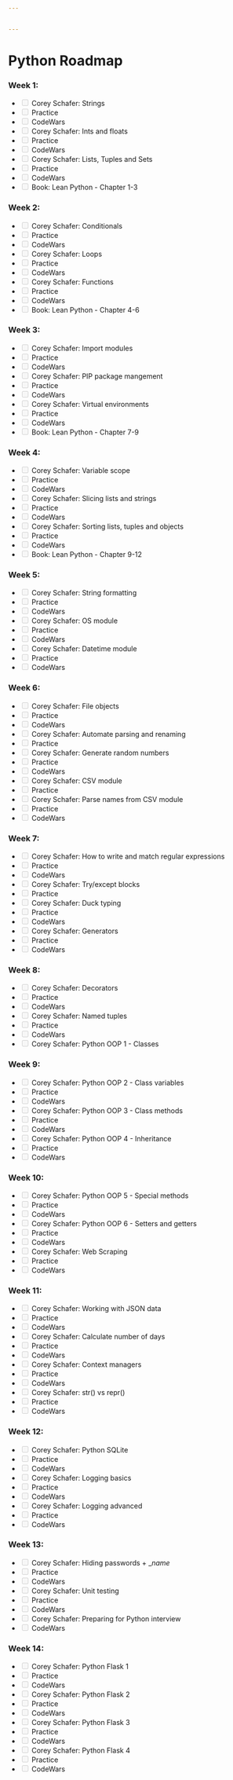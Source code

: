 ```yaml
---


---
```


<h1 id="python-roadmap">Python Roadmap</h1>
<h3 id="week-1">Week 1:</h3>
<ul>
<li class="task-list-item"><input type="checkbox" class="task-list-item-checkbox" disabled=""> Corey Schafer: Strings</li>
<li class="task-list-item"><input type="checkbox" class="task-list-item-checkbox" disabled=""> Practice</li>
<li class="task-list-item"><input type="checkbox" class="task-list-item-checkbox" disabled=""> CodeWars</li>
<li class="task-list-item"><input type="checkbox" class="task-list-item-checkbox" disabled=""> Corey Schafer: Ints and floats</li>
<li class="task-list-item"><input type="checkbox" class="task-list-item-checkbox" disabled=""> Practice</li>
<li class="task-list-item"><input type="checkbox" class="task-list-item-checkbox" disabled=""> CodeWars</li>
<li class="task-list-item"><input type="checkbox" class="task-list-item-checkbox" disabled=""> Corey Schafer: Lists, Tuples and Sets</li>
<li class="task-list-item"><input type="checkbox" class="task-list-item-checkbox" disabled=""> Practice</li>
<li class="task-list-item"><input type="checkbox" class="task-list-item-checkbox" disabled=""> CodeWars</li>
<li class="task-list-item"><input type="checkbox" class="task-list-item-checkbox" disabled=""> Book: Lean Python - Chapter 1-3</li>
</ul>
<h3 id="week-2">Week 2:</h3>
<ul>
<li class="task-list-item"><input type="checkbox" class="task-list-item-checkbox" disabled=""> Corey Schafer: Conditionals</li>
<li class="task-list-item"><input type="checkbox" class="task-list-item-checkbox" disabled=""> Practice</li>
<li class="task-list-item"><input type="checkbox" class="task-list-item-checkbox" disabled=""> CodeWars</li>
<li class="task-list-item"><input type="checkbox" class="task-list-item-checkbox" disabled=""> Corey Schafer: Loops</li>
<li class="task-list-item"><input type="checkbox" class="task-list-item-checkbox" disabled=""> Practice</li>
<li class="task-list-item"><input type="checkbox" class="task-list-item-checkbox" disabled=""> CodeWars</li>
<li class="task-list-item"><input type="checkbox" class="task-list-item-checkbox" disabled=""> Corey Schafer: Functions</li>
<li class="task-list-item"><input type="checkbox" class="task-list-item-checkbox" disabled=""> Practice</li>
<li class="task-list-item"><input type="checkbox" class="task-list-item-checkbox" disabled=""> CodeWars</li>
<li class="task-list-item"><input type="checkbox" class="task-list-item-checkbox" disabled=""> Book: Lean Python - Chapter 4-6</li>
</ul>
<h3 id="week-3">Week 3:</h3>
<ul>
<li class="task-list-item"><input type="checkbox" class="task-list-item-checkbox" disabled=""> Corey Schafer: Import modules</li>
<li class="task-list-item"><input type="checkbox" class="task-list-item-checkbox" disabled=""> Practice</li>
<li class="task-list-item"><input type="checkbox" class="task-list-item-checkbox" disabled=""> CodeWars</li>
<li class="task-list-item"><input type="checkbox" class="task-list-item-checkbox" disabled=""> Corey Schafer: PIP package mangement</li>
<li class="task-list-item"><input type="checkbox" class="task-list-item-checkbox" disabled=""> Practice</li>
<li class="task-list-item"><input type="checkbox" class="task-list-item-checkbox" disabled=""> CodeWars</li>
<li class="task-list-item"><input type="checkbox" class="task-list-item-checkbox" disabled=""> Corey Schafer: Virtual environments</li>
<li class="task-list-item"><input type="checkbox" class="task-list-item-checkbox" disabled=""> Practice</li>
<li class="task-list-item"><input type="checkbox" class="task-list-item-checkbox" disabled=""> CodeWars</li>
<li class="task-list-item"><input type="checkbox" class="task-list-item-checkbox" disabled=""> Book: Lean Python - Chapter 7-9</li>
</ul>
<h3 id="week-4">Week 4:</h3>
<ul>
<li class="task-list-item"><input type="checkbox" class="task-list-item-checkbox" disabled=""> Corey Schafer: Variable scope</li>
<li class="task-list-item"><input type="checkbox" class="task-list-item-checkbox" disabled=""> Practice</li>
<li class="task-list-item"><input type="checkbox" class="task-list-item-checkbox" disabled=""> CodeWars</li>
<li class="task-list-item"><input type="checkbox" class="task-list-item-checkbox" disabled=""> Corey Schafer: Slicing lists and strings</li>
<li class="task-list-item"><input type="checkbox" class="task-list-item-checkbox" disabled=""> Practice</li>
<li class="task-list-item"><input type="checkbox" class="task-list-item-checkbox" disabled=""> CodeWars</li>
<li class="task-list-item"><input type="checkbox" class="task-list-item-checkbox" disabled=""> Corey Schafer: Sorting lists, tuples and objects</li>
<li class="task-list-item"><input type="checkbox" class="task-list-item-checkbox" disabled=""> Practice</li>
<li class="task-list-item"><input type="checkbox" class="task-list-item-checkbox" disabled=""> CodeWars</li>
<li class="task-list-item"><input type="checkbox" class="task-list-item-checkbox" disabled=""> Book: Lean Python - Chapter 9-12</li>
</ul>
<h3 id="week-5">Week 5:</h3>
<ul>
<li class="task-list-item"><input type="checkbox" class="task-list-item-checkbox" disabled=""> Corey Schafer: String formatting</li>
<li class="task-list-item"><input type="checkbox" class="task-list-item-checkbox" disabled=""> Practice</li>
<li class="task-list-item"><input type="checkbox" class="task-list-item-checkbox" disabled=""> CodeWars</li>
<li class="task-list-item"><input type="checkbox" class="task-list-item-checkbox" disabled=""> Corey Schafer: OS module</li>
<li class="task-list-item"><input type="checkbox" class="task-list-item-checkbox" disabled=""> Practice</li>
<li class="task-list-item"><input type="checkbox" class="task-list-item-checkbox" disabled=""> CodeWars</li>
<li class="task-list-item"><input type="checkbox" class="task-list-item-checkbox" disabled=""> Corey Schafer: Datetime module</li>
<li class="task-list-item"><input type="checkbox" class="task-list-item-checkbox" disabled=""> Practice</li>
<li class="task-list-item"><input type="checkbox" class="task-list-item-checkbox" disabled=""> CodeWars</li>
</ul>
<h3 id="week-6">Week 6:</h3>
<ul>
<li class="task-list-item"><input type="checkbox" class="task-list-item-checkbox" disabled=""> Corey Schafer: File objects</li>
<li class="task-list-item"><input type="checkbox" class="task-list-item-checkbox" disabled=""> Practice</li>
<li class="task-list-item"><input type="checkbox" class="task-list-item-checkbox" disabled=""> CodeWars</li>
<li class="task-list-item"><input type="checkbox" class="task-list-item-checkbox" disabled=""> Corey Schafer: Automate parsing and renaming</li>
<li class="task-list-item"><input type="checkbox" class="task-list-item-checkbox" disabled=""> Practice</li>
<li class="task-list-item"><input type="checkbox" class="task-list-item-checkbox" disabled=""> Corey Schafer: Generate random numbers</li>
<li class="task-list-item"><input type="checkbox" class="task-list-item-checkbox" disabled=""> Practice</li>
<li class="task-list-item"><input type="checkbox" class="task-list-item-checkbox" disabled=""> CodeWars</li>
<li class="task-list-item"><input type="checkbox" class="task-list-item-checkbox" disabled=""> Corey Schafer: CSV module</li>
<li class="task-list-item"><input type="checkbox" class="task-list-item-checkbox" disabled=""> Practice</li>
<li class="task-list-item"><input type="checkbox" class="task-list-item-checkbox" disabled=""> Corey Schafer: Parse names from CSV module</li>
<li class="task-list-item"><input type="checkbox" class="task-list-item-checkbox" disabled=""> Practice</li>
<li class="task-list-item"><input type="checkbox" class="task-list-item-checkbox" disabled=""> CodeWars</li>
</ul>
<h3 id="week-7">Week 7:</h3>
<ul>
<li class="task-list-item"><input type="checkbox" class="task-list-item-checkbox" disabled=""> Corey Schafer: How to write and match regular expressions</li>
<li class="task-list-item"><input type="checkbox" class="task-list-item-checkbox" disabled=""> Practice</li>
<li class="task-list-item"><input type="checkbox" class="task-list-item-checkbox" disabled=""> CodeWars</li>
<li class="task-list-item"><input type="checkbox" class="task-list-item-checkbox" disabled=""> Corey Schafer: Try/except blocks</li>
<li class="task-list-item"><input type="checkbox" class="task-list-item-checkbox" disabled=""> Practice</li>
<li class="task-list-item"><input type="checkbox" class="task-list-item-checkbox" disabled=""> Corey Schafer: Duck typing</li>
<li class="task-list-item"><input type="checkbox" class="task-list-item-checkbox" disabled=""> Practice</li>
<li class="task-list-item"><input type="checkbox" class="task-list-item-checkbox" disabled=""> CodeWars</li>
<li class="task-list-item"><input type="checkbox" class="task-list-item-checkbox" disabled=""> Corey Schafer: Generators</li>
<li class="task-list-item"><input type="checkbox" class="task-list-item-checkbox" disabled=""> Practice</li>
<li class="task-list-item"><input type="checkbox" class="task-list-item-checkbox" disabled=""> CodeWars</li>
</ul>
<h3 id="week-8">Week 8:</h3>
<ul>
<li class="task-list-item"><input type="checkbox" class="task-list-item-checkbox" disabled=""> Corey Schafer: Decorators</li>
<li class="task-list-item"><input type="checkbox" class="task-list-item-checkbox" disabled=""> Practice</li>
<li class="task-list-item"><input type="checkbox" class="task-list-item-checkbox" disabled=""> CodeWars</li>
<li class="task-list-item"><input type="checkbox" class="task-list-item-checkbox" disabled=""> Corey Schafer: Named tuples</li>
<li class="task-list-item"><input type="checkbox" class="task-list-item-checkbox" disabled=""> Practice</li>
<li class="task-list-item"><input type="checkbox" class="task-list-item-checkbox" disabled=""> CodeWars</li>
<li class="task-list-item"><input type="checkbox" class="task-list-item-checkbox" disabled=""> Corey Schafer: Python OOP 1 - Classes</li>
</ul>
<h3 id="week-9">Week 9:</h3>
<ul>
<li class="task-list-item"><input type="checkbox" class="task-list-item-checkbox" disabled=""> Corey Schafer: Python OOP 2 - Class variables</li>
<li class="task-list-item"><input type="checkbox" class="task-list-item-checkbox" disabled=""> Practice</li>
<li class="task-list-item"><input type="checkbox" class="task-list-item-checkbox" disabled=""> CodeWars</li>
<li class="task-list-item"><input type="checkbox" class="task-list-item-checkbox" disabled=""> Corey Schafer: Python OOP 3 - Class methods</li>
<li class="task-list-item"><input type="checkbox" class="task-list-item-checkbox" disabled=""> Practice</li>
<li class="task-list-item"><input type="checkbox" class="task-list-item-checkbox" disabled=""> CodeWars</li>
<li class="task-list-item"><input type="checkbox" class="task-list-item-checkbox" disabled=""> Corey Schafer: Python OOP 4 - Inheritance</li>
<li class="task-list-item"><input type="checkbox" class="task-list-item-checkbox" disabled=""> Practice</li>
<li class="task-list-item"><input type="checkbox" class="task-list-item-checkbox" disabled=""> CodeWars</li>
</ul>
<h3 id="week-10">Week 10:</h3>
<ul>
<li class="task-list-item"><input type="checkbox" class="task-list-item-checkbox" disabled=""> Corey Schafer: Python OOP 5 - Special methods</li>
<li class="task-list-item"><input type="checkbox" class="task-list-item-checkbox" disabled=""> Practice</li>
<li class="task-list-item"><input type="checkbox" class="task-list-item-checkbox" disabled=""> CodeWars</li>
<li class="task-list-item"><input type="checkbox" class="task-list-item-checkbox" disabled=""> Corey Schafer: Python OOP 6 - Setters and getters</li>
<li class="task-list-item"><input type="checkbox" class="task-list-item-checkbox" disabled=""> Practice</li>
<li class="task-list-item"><input type="checkbox" class="task-list-item-checkbox" disabled=""> CodeWars</li>
<li class="task-list-item"><input type="checkbox" class="task-list-item-checkbox" disabled=""> Corey Schafer: Web Scraping</li>
<li class="task-list-item"><input type="checkbox" class="task-list-item-checkbox" disabled=""> Practice</li>
<li class="task-list-item"><input type="checkbox" class="task-list-item-checkbox" disabled=""> CodeWars</li>
</ul>
<h3 id="week-11">Week 11:</h3>
<ul>
<li class="task-list-item"><input type="checkbox" class="task-list-item-checkbox" disabled=""> Corey Schafer: Working with JSON data</li>
<li class="task-list-item"><input type="checkbox" class="task-list-item-checkbox" disabled=""> Practice</li>
<li class="task-list-item"><input type="checkbox" class="task-list-item-checkbox" disabled=""> CodeWars</li>
<li class="task-list-item"><input type="checkbox" class="task-list-item-checkbox" disabled=""> Corey Schafer: Calculate number of days</li>
<li class="task-list-item"><input type="checkbox" class="task-list-item-checkbox" disabled=""> Practice</li>
<li class="task-list-item"><input type="checkbox" class="task-list-item-checkbox" disabled=""> CodeWars</li>
<li class="task-list-item"><input type="checkbox" class="task-list-item-checkbox" disabled=""> Corey Schafer: Context managers</li>
<li class="task-list-item"><input type="checkbox" class="task-list-item-checkbox" disabled=""> Practice</li>
<li class="task-list-item"><input type="checkbox" class="task-list-item-checkbox" disabled=""> CodeWars</li>
<li class="task-list-item"><input type="checkbox" class="task-list-item-checkbox" disabled=""> Corey Schafer: str() vs repr()</li>
<li class="task-list-item"><input type="checkbox" class="task-list-item-checkbox" disabled=""> Practice</li>
<li class="task-list-item"><input type="checkbox" class="task-list-item-checkbox" disabled=""> CodeWars</li>
</ul>
<h3 id="week-12">Week 12:</h3>
<ul>
<li class="task-list-item"><input type="checkbox" class="task-list-item-checkbox" disabled=""> Corey Schafer: Python SQLite</li>
<li class="task-list-item"><input type="checkbox" class="task-list-item-checkbox" disabled=""> Practice</li>
<li class="task-list-item"><input type="checkbox" class="task-list-item-checkbox" disabled=""> CodeWars</li>
<li class="task-list-item"><input type="checkbox" class="task-list-item-checkbox" disabled=""> Corey Schafer: Logging basics</li>
<li class="task-list-item"><input type="checkbox" class="task-list-item-checkbox" disabled=""> Practice</li>
<li class="task-list-item"><input type="checkbox" class="task-list-item-checkbox" disabled=""> CodeWars</li>
<li class="task-list-item"><input type="checkbox" class="task-list-item-checkbox" disabled=""> Corey Schafer: Logging advanced</li>
<li class="task-list-item"><input type="checkbox" class="task-list-item-checkbox" disabled=""> Practice</li>
<li class="task-list-item"><input type="checkbox" class="task-list-item-checkbox" disabled=""> CodeWars</li>
</ul>
<h3 id="week-13">Week 13:</h3>
<ul>
<li class="task-list-item"><input type="checkbox" class="task-list-item-checkbox" disabled=""> Corey Schafer: Hiding passwords + _<em>name</em></li>
<li class="task-list-item"><input type="checkbox" class="task-list-item-checkbox" disabled=""> Practice</li>
<li class="task-list-item"><input type="checkbox" class="task-list-item-checkbox" disabled=""> CodeWars</li>
<li class="task-list-item"><input type="checkbox" class="task-list-item-checkbox" disabled=""> Corey Schafer: Unit testing</li>
<li class="task-list-item"><input type="checkbox" class="task-list-item-checkbox" disabled=""> Practice</li>
<li class="task-list-item"><input type="checkbox" class="task-list-item-checkbox" disabled=""> CodeWars</li>
<li class="task-list-item"><input type="checkbox" class="task-list-item-checkbox" disabled=""> Corey Schafer: Preparing for Python interview</li>
<li class="task-list-item"><input type="checkbox" class="task-list-item-checkbox" disabled=""> CodeWars</li>
</ul>
<h3 id="week-14">Week 14:</h3>
<ul>
<li class="task-list-item"><input type="checkbox" class="task-list-item-checkbox" disabled=""> Corey Schafer: Python Flask 1</li>
<li class="task-list-item"><input type="checkbox" class="task-list-item-checkbox" disabled=""> Practice</li>
<li class="task-list-item"><input type="checkbox" class="task-list-item-checkbox" disabled=""> CodeWars</li>
<li class="task-list-item"><input type="checkbox" class="task-list-item-checkbox" disabled=""> Corey Schafer: Python Flask 2</li>
<li class="task-list-item"><input type="checkbox" class="task-list-item-checkbox" disabled=""> Practice</li>
<li class="task-list-item"><input type="checkbox" class="task-list-item-checkbox" disabled=""> CodeWars</li>
<li class="task-list-item"><input type="checkbox" class="task-list-item-checkbox" disabled=""> Corey Schafer: Python Flask 3</li>
<li class="task-list-item"><input type="checkbox" class="task-list-item-checkbox" disabled=""> Practice</li>
<li class="task-list-item"><input type="checkbox" class="task-list-item-checkbox" disabled=""> CodeWars</li>
<li class="task-list-item"><input type="checkbox" class="task-list-item-checkbox" disabled=""> Corey Schafer: Python Flask 4</li>
<li class="task-list-item"><input type="checkbox" class="task-list-item-checkbox" disabled=""> Practice</li>
<li class="task-list-item"><input type="checkbox" class="task-list-item-checkbox" disabled=""> CodeWars</li>
</ul>

